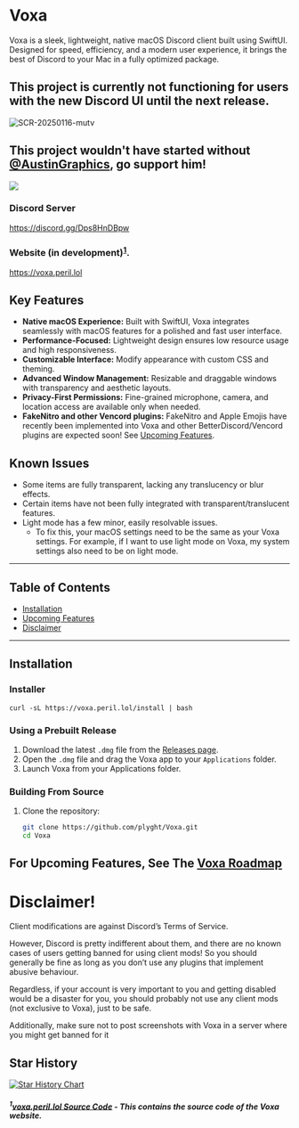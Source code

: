 # Voxa

Voxa is a sleek, lightweight, native macOS Discord client built using SwiftUI. Designed for speed, efficiency, and a modern user experience, it brings the best of Discord to your Mac in a fully optimized package.

## This project is currently not functioning for users with the new Discord UI until the next release.

![SCR-20250116-mutv](https://github.com/user-attachments/assets/68c662e9-368b-4e9d-9d8a-ffde4e1b6c06)

## This project wouldn't have started without [@AustinGraphics](https://github.com/AustinGraphics), go support him!

![](https://img.shields.io/github/downloads/plyght/voxa/total?style=social&logoColor=000000)

### Discord Server

https://discord.gg/Dps8HnDBpw

### Website (in development)<sup><a href="#1source-code-repository---this-contains-the-source-code-and-related-documentation-for-the-project">1</a></sup>.

https://voxa.peril.lol

## Key Features

- **Native macOS Experience:** Built with SwiftUI, Voxa integrates seamlessly with macOS features for a polished and fast user interface.
- **Performance-Focused:** Lightweight design ensures low resource usage and high responsiveness.
- **Customizable Interface:** Modify appearance with custom CSS and theming.
- **Advanced Window Management:** Resizable and draggable windows with transparency and aesthetic layouts.
- **Privacy-First Permissions:** Fine-grained microphone, camera, and location access are available only when needed.
- **FakeNitro and other Vencord plugins:** FakeNitro and Apple Emojis have recently been implemented into Voxa and other BetterDiscord/Vencord plugins are expected soon! See [Upcoming Features](#upcoming-features).

## Known Issues

- Some items are fully transparent, lacking any translucency or blur effects.
- Certain items have not been fully integrated with transparent/translucent features.
- Light mode has a few minor, easily resolvable issues.
  - To fix this, your macOS settings need to be the same as your Voxa settings. For example, if I want to use light mode on Voxa, my system settings also need to be on light mode.

---

## Table of Contents

- [Installation](#installation)
- [Upcoming Features](#upcoming-features)
- [Disclaimer](#disclaimer)

---

## Installation

### Installer
```shell
curl -sL https://voxa.peril.lol/install | bash
```

### Using a Prebuilt Release

1. Download the latest `.dmg` file from the [Releases page](https://github.com/plyght/voxa/releases).
2. Open the `.dmg` file and drag the Voxa app to your `Applications` folder.
3. Launch Voxa from your Applications folder.

### Building From Source

1. Clone the repository:
    ```bash
    git clone https://github.com/plyght/Voxa.git
    cd Voxa
    ```

## For Upcoming Features, See The [Voxa Roadmap](https://github.com/users/plyght/projects/3)

# Disclaimer!
Client modifications are against Discord’s Terms of Service.

However, Discord is pretty indifferent about them, and there are no known cases of users getting banned for using client mods! So you should generally be fine as long as you don’t use any plugins that implement abusive behaviour. 

Regardless, if your account is very important to you and getting disabled would be a disaster for you, you should probably not use any client mods (not exclusive to Voxa), just to be safe.

Additionally, make sure not to post screenshots with Voxa in a server where you might get banned for it



## Star History

<a href="https://star-history.com/#voxa-org/voxa&Timeline">
 <picture>
   <source media="(prefers-color-scheme: dark)" srcset="https://api.star-history.com/svg?repos=voxa-org/voxa&type=Timeline&theme=dark" />
   <source media="(prefers-color-scheme: light)" srcset="https://api.star-history.com/svg?repos=voxa-org/voxa&type=Timeline" />
   <img alt="Star History Chart" src="https://api.star-history.com/svg?repos=voxa-org/voxa&type=Timeline" />
 </picture>
</a>

##### <sup>1</sup>[voxa.peril.lol Source Code](https://github.com/plyght/voxa.peril.lol) - This contains the source code of the Voxa website.
